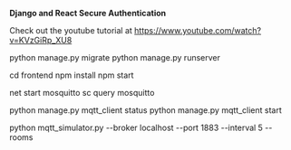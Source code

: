 **Django and React Secure Authentication**

Check out the youtube tutorial at https://www.youtube.com/watch?v=KVzGiRp_XU8

python manage.py migrate
python manage.py runserver

cd frontend
npm install
npm start


net start mosquitto
sc query mosquitto

python manage.py mqtt_client status
python manage.py mqtt_client start

 python mqtt_simulator.py --broker localhost --port 1883 --interval 5 --rooms 